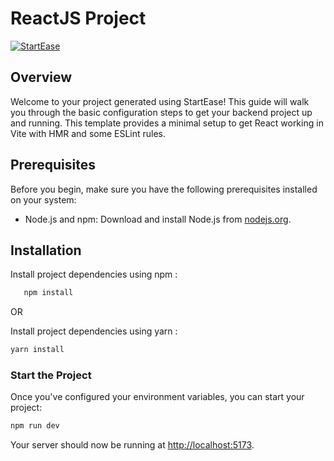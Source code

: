 # ReactJS Project

[![StartEase](https://img.shields.io/badge/Generated%20by-StartEase-blue)](https://github.com/JC-Coder/startease)

## Overview

Welcome to your project generated using StartEase! This guide will walk you through the basic configuration steps to get your backend project up and running.
This template provides a minimal setup to get React working in Vite with HMR and some ESLint rules.

## Prerequisites

Before you begin, make sure you have the following prerequisites installed on your system:

- Node.js and npm: Download and install Node.js from [nodejs.org](https://nodejs.org/).

## Installation

Install project dependencies using npm :

```bash
   npm install
```

OR

Install project dependencies using yarn :

```bash
yarn install
```

### Start the Project

Once you've configured your environment variables, you can start your project:

```bash
npm run dev
```

Your server should now be running at <http://localhost:5173>.
